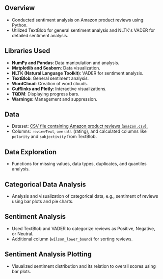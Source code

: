 ## Overview

- Conducted sentiment analysis on Amazon product reviews using Python.
- Utilized TextBlob for general sentiment analysis and NLTK's VADER for detailed sentiment analysis.

## Libraries Used

- **NumPy and Pandas**: Data manipulation and analysis.
- **Matplotlib and Seaborn**: Data visualization.
- **NLTK (Natural Language Toolkit)**: VADER for sentiment analysis.
- **TextBlob**: General sentiment analysis.
- **WordCloud**: Creation of word clouds.
- **Cufflinks and Plotly**: Interactive visualizations.
- **TQDM**: Displaying progress bars.
- **Warnings**: Management and suppression.

## Data

- Dataset: [CSV file containing Amazon product reviews (`amazon.csv`).](https://drive.google.com/drive/folders/1Vbz73qJ0GlhFIvm8NIipbIqtE5M7t_tm)
- Columns: `reviewText`, `overall` (rating), and calculated columns like `polarity` and `subjectivity` from TextBlob.

## Data Exploration

- Functions for missing values, data types, duplicates, and quantiles analysis.

## Categorical Data Analysis

- Analysis and visualization of categorical data, e.g., sentiment of reviews using bar plots and pie charts.

## Sentiment Analysis

- Used TextBlob and VADER to categorize reviews as Positive, Negative, or Neutral.
- Additional column (`wilson_lower_bound`) for sorting reviews.

## Sentiment Analysis Plotting

- Visualized sentiment distribution and its relation to overall scores using bar plots.
